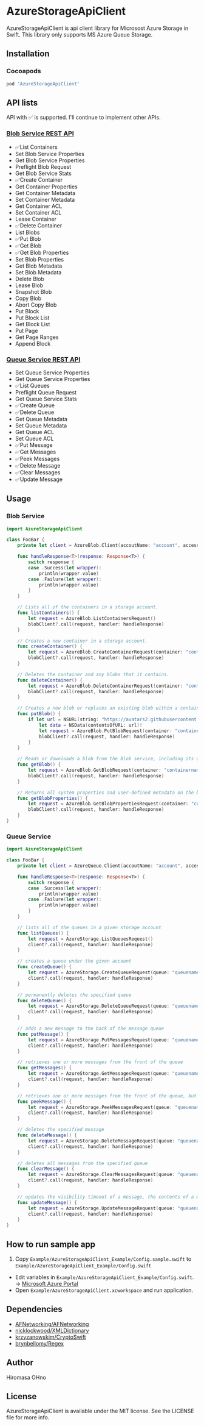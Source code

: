 # AzureStorageApiClient

AzureStorageApiClient is api client library for Microsost Azure Storage in Swift.
This library only supports MS Azure Queue Storage.

## Installation

### Cocoapods

```ruby
pod 'AzureStorageApiClient'
```

## API lists

API with ✅ is supported. I'll continue to implement other APIs.

### [Blob Service REST API](https://msdn.microsoft.com/en-us//library/azure/dd135733.aspx "Blob Service REST API")

- ✅List Containers
- Set Blob Service Properties
- Get Blob Service Properties
- Preflight Blob Request
- Get Blob Service Stats
- ✅Create Container
- Get Container Properties
- Get Container Metadata
- Set Container Metadata
- Get Container ACL
- Set Container ACL
- Lease Container
- ✅Delete Container
- List Blobs
- ✅Put Blob
- ✅Get Blob
- ✅Get Blob Properties
- Set Blob Properties
- Get Blob Metadata
- Set Blob Metadata
- Delete Blob
- Lease Blob
- Snapshot Blob
- Copy Blob
- Abort Copy Blob
- Put Block
- Put Block List
- Get Block List
- Put Page
- Get Page Ranges
- Append Block

### [Queue Service REST API](https://msdn.microsoft.com/en-us/library/azure/dd179363.aspx "Queue Service REST API")

- Set Queue Service Properties
- Get Queue Service Properties
- ✅List Queues
- Preflight Queue Request
- Get Queue Service Stats
- ✅Create Queue
- ✅Delete Queue
- Get Queue Metadata
- Set Queue Metadata
- Get Queue ACL
- Set Queue ACL
- ✅Put Message
- ✅Get Messages
- ✅Peek Messages
- ✅Delete Message
- ✅Clear Messages
- ✅Update Message

## Usage

### Blob Service

```swift
import AzureStorageApiClient

class FooBar {
    private let client = AzureBlob.Client(accoutName: "account", accessKey: "key", accountDomain: "domain", useHTTPS: true)

    func handleResponse<T>(response: Response<T>) {
        switch response {
        case .Success(let wrapper):
            println(wrapper.value)
        case .Failure(let wrapper):
            println(wrapper.value)
        }
    }

    // Lists all of the containers in a storage account.
    func listContainers() {
        let request = AzureBlob.ListContainersRequest()
        blobClient?.call(request, handler: handleResponse)
    }

    // Creates a new container in a storage account.
    func createContainer() {
        let request = AzureBlob.CreateContainerRequest(container: "containername")
        blobClient?.call(request, handler: handleResponse)
    }

    // Deletes the container and any blobs that it contains.
    func deleteContainer() {
        let request = AzureBlob.DeleteContainerRequest(container: "containername")
        blobClient?.call(request, handler: handleResponse)
    }

    // Creates a new blob or replaces an existing blob within a container.
    func putBlob() {
        if let url = NSURL(string: "https://avatars2.githubusercontent.com/u/3599510?v=3&s=10") {
            let data = NSData(contentsOfURL: url)!
            let request = AzureBlob.PutBlobRequest(container: "containername", name: "file.png", data: data, mimetype: "image/png")
            blobClient?.call(request, handler: handleResponse)
        }
    }

    // Reads or downloads a blob from the Blob service, including its user-defined metadata and system properties.
    func getBlob() {
        let request = AzureBlob.GetBlobRequest(container: "containername", name: "file.png", mimetype: "image/png")
        blobClient?.call(request, handler: handleResponse)
    }

    // Returns all system properties and user-defined metadata on the blob.
    func getBlobProperties() {
        let request = AzureBlob.GetBlobPropertiesRequest(container: "containername", name: "file.png")
        blobClient?.call(request, handler: handleResponse)
    }
}
```

### Queue Service

```swift
import AzureStorageApiClient

class FooBar {
    private let client = AzureQueue.Client(accoutName: "account", accessKey: "key", accountDomain: "domain", useHTTPS: true)

    func handleResponse<T>(response: Response<T>) {
        switch response {
        case .Success(let wrapper):
            println(wrapper.value)
        case .Failure(let wrapper):
            println(wrapper.value)
        }
    }

    // lists all of the queues in a given storage account
    func listQueues() {
        let request = AzureStorage.ListQueuesRequest()
        client?.call(request, handler: handleResponse)
    }

    // creates a queue under the given account
    func createQueue() {
        let request = AzureStorage.CreateQueueRequest(queue: "queuename")
        client?.call(request, handler: handleResponse)
    }

    // permanently deletes the specified queue
    func deleteQueue() {
        let request = AzureStorage.DeleteQueueRequest(queue: "queuename")
        client?.call(request, handler: handleResponse)
    }

    // adds a new message to the back of the message queue
    func putMessage() {
        let request = AzureStorage.PutMessagesRequest(queue: "queuename", message: "a message", messageTTL: 3600, visibilityTimeout: 600)
        client?.call(request, handler: handleResponse)
    }

    // retrieves one or more messages from the front of the queue
    func getMessages() {
        let request = AzureStorage.GetMessagesRequest(queue: "queuename", visibilityTimeout: 600, numberOfMessages: 32)
        client?.call(request, handler: handleResponse)
    }

    // retrieves one or more messages from the front of the queue, but does not alter the visibility of the message
    func peekMessage() {
        let request = AzureStorage.PeekMessagesRequest(queue: "queuename", numberOfMessages: 32)
        client?.call(request, handler: handleResponse)
    }

    // deletes the specified message
    func deleteMessage() {
        let request = AzureStorage.DeleteMessageRequest(queue: "queuename", messageId: "message-id(UUID)", popReceipt: "pop-receipt")
        client?.call(request, handler: handleResponse)
    }

    // deletes all messages from the specified queue
    func clearMessage() {
        let request = AzureStorage.ClearMessagesRequest(queue: "queuename")
        client?.call(request, handler: handleResponse)
    }

    // updates the visibility timeout of a message, the contents of a message
    func updateMessage() {
        let request = AzureStorage.UpdateMessageRequest(queue: "queuename", message: "new message", messageId: "message-id(UUID)", popReceipt: "pop-receipt", visibilityTimeout: 3600)
        client?.call(request, handler: handleResponse)
    }
}
```

## How to run sample app

1. Copy `Example/AzureStorageApiClient_Example/Config.sample.swift` to `Example/AzureStorageApiClient_Example/Config.swift`
- Edit variables in `Example/AzureStorageApiClient_Example/Config.swift`. -> [Microsoft Azure Portal](https://manage.windowsazure.com/)
- Open `Example/AzureStorageApiClient.xcworkspace` and run application.

## Dependencies

- [AFNetworking/AFNetworking](https://github.com/AFNetworking/AFNetworking "AFNetworking/AFNetworking")
- [nicklockwood/XMLDictionary](https://github.com/nicklockwood/XMLDictionary "nicklockwood/XMLDictionary")
- [krzyzanowskim/CryptoSwift](https://github.com/krzyzanowskim/CryptoSwift "krzyzanowskim/CryptoSwift")
- [brynbellomy/Regex](https://github.com/brynbellomy/Regex "brynbellomy/Regex")

## Author

Hiromasa OHno

## License

AzureStorageApiClient is available under the MIT license. See the LICENSE file for more info.
